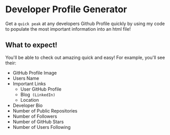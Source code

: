 # Developer Profile Generator

Get a `quick peak` at any developers Github Profile quickly by using my code to populate the most important information into an html file!

## What to expect!

You'll be able to check out amazing quick and easy! For example, you'll see their:

* GitHub Profile Image
* Users Name 
* Important Links
    * User GitHub Profile
    * Blog` (LinkedIn)`
    * Location
* Developer Bio
* Number of Public Repositories
* Number of Followers
* Number of GitHub Stars
* Number of Users Following